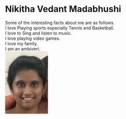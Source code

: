 # Nikitha Vedant Madabhushi
Some of the interesting facts about me are as follows.<br>
I love Playing sports especially Tennis and Basketball.<br>
I love to Sing and listen to music.<br>
I love playing video games.<br>
I love my family.<br>
I am an ambivert.<br>
![Nikki](Nikki.jpg)


